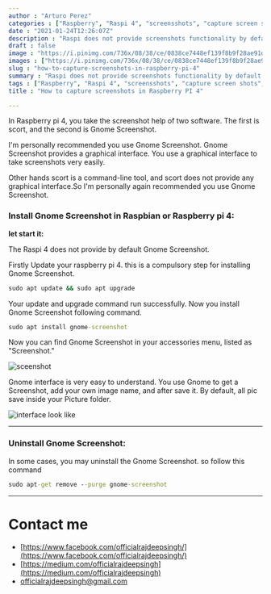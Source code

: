 ```yaml
---
author : "Arturo Perez"
categories : ["Raspberry", "Raspi 4", "screensshots", "capture screen shots", "Gnome Screenshot", "install gnome screenshot"]
date : "2021-01-24T12:26:07Z"
description : "Raspi does not provide screenshots functionality by default. you use software and tool to take a screenshot in raspi."
draft : false
image : "https://i.pinimg.com/736x/08/38/ce/0838ce7448ef139f8b9f28ae91dbe6dc.jpg"
images : ["https://i.pinimg.com/736x/08/38/ce/0838ce7448ef139f8b9f28ae91dbe6dc.jpg"]
slug : "how-to-capture-screenshots-in-raspberry-pi-4"
summary : "Raspi does not provide screenshots functionality by default. you use software and tool to take a screenshot in raspi."
tags : ["Raspberry", "Raspi 4", "screensshots", "capture screen shots", "Gnome Screenshot", "install gnome screenshot"]
title : "How to capture screenshots in Raspberry PI 4"

---
```




In Raspberry pi 4, you take the screenshot help of two software. The first is scort, and the second is Gnome Screenshot.

I'm personally recommended you use Gnome Screenshot. Gnome Screenshot provides a graphical interface. You use a graphical interface to take screenshots very easily.

Other hands scort is a command-line tool, and scort does not provide any graphical interface.So I'm personally again recommended you use Gnome Screenshot.

### Install Gnome Screenshot in Raspbian or Raspberry pi 4:

**let start it:**

The Raspi 4 does not provide by default Gnome Screenshot.

Firstly Update your raspberry pi 4. this is a compulsory step for installing Gnome Screenshot.

```cmd
sudo apt update && sudo apt upgrade
```

Your update and upgrade command run successfully. Now you install Gnome Screenshot following command.

```cmd
sudo apt install gnome-screenshot
```

Now you can find Gnome Screenshot in your accessories menu, listed as "Screenshot."

![sceenshot](http://localhost:3000/images/geenome.png)


Gnome interface is very easy to understand. You use Gnome to get a Screenshot, add your own image name, and after save it. By default, all pic save inside your Picture folder.

![interface look like](http://localhost:3000/images/gnome-screenshots.png)


---

### Uninstall Gnome Screenshot:

In some cases, you may uninstall the Gnome Screenshot. so follow this command

```cmd
sudo apt-get remove --purge gnome-screenshot
```

---

# Contact me

* [https://www.facebook.com/officialrajdeepsingh/](https://www.facebook.com/officialrajdeepsingh/)
* [https://medium.com/officialrajdeepsingh](https://medium.com/officialrajdeepsingh)
* [officialrajdeepsingh@gmail.com](mailto:officialrajdeepsingh@gmail.com)



